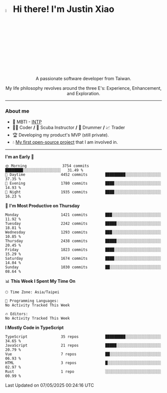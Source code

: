 # <img src="https://media.giphy.com/media/hvRJCLFzcasrR4ia7z/giphy.gif" width="5%">Hi there! I'm Justin Xiao
<p align="center">A passionate software developer from Taiwan.  </p>
<p align="center">My life philosophy revolves around the three E's: Experience, Enhancement, and Exploration.</p>

---
### About me
- 👀 MBTI - [INTP](https://www.16personalities.com/intp-personality)
- 👨‍💻 Coder **/** 🤿 Scuba Instructor **/** 🥁 Drummer **/** 📈 Trader
- 🏆 Developing my product's MVP (still private).
- 💧 [My first open-source project](https://github.com/Game-as-a-Service/Game-Lobby-Web) that I am involved in.

---
<!--START_SECTION:waka-->
**I'm an Early 🐤** 

```text
🌞 Morning                3754 commits        ████████░░░░░░░░░░░░░░░░░   31.49 % 
🌆 Daytime                4452 commits        █████████░░░░░░░░░░░░░░░░   37.35 % 
🌃 Evening                1780 commits        ████░░░░░░░░░░░░░░░░░░░░░   14.93 % 
🌙 Night                  1935 commits        ████░░░░░░░░░░░░░░░░░░░░░   16.23 % 
```
📅 **I'm Most Productive on Thursday** 

```text
Monday                   1421 commits        ███░░░░░░░░░░░░░░░░░░░░░░   11.92 % 
Tuesday                  2242 commits        █████░░░░░░░░░░░░░░░░░░░░   18.81 % 
Wednesday                1293 commits        ███░░░░░░░░░░░░░░░░░░░░░░   10.85 % 
Thursday                 2438 commits        █████░░░░░░░░░░░░░░░░░░░░   20.45 % 
Friday                   1823 commits        ████░░░░░░░░░░░░░░░░░░░░░   15.29 % 
Saturday                 1674 commits        ████░░░░░░░░░░░░░░░░░░░░░   14.04 % 
Sunday                   1030 commits        ██░░░░░░░░░░░░░░░░░░░░░░░   08.64 % 
```


📊 **This Week I Spent My Time On** 

```text
🕑︎ Time Zone: Asia/Taipei

💬 Programming Languages: 
No Activity Tracked This Week

🔥 Editors: 
No Activity Tracked This Week
```

**I Mostly Code in TypeScript** 

```text
TypeScript               35 repos            █████████░░░░░░░░░░░░░░░░   34.65 % 
JavaScript               21 repos            █████░░░░░░░░░░░░░░░░░░░░   20.79 % 
Vue                      7 repos             ██░░░░░░░░░░░░░░░░░░░░░░░   06.93 % 
HTML                     3 repos             █░░░░░░░░░░░░░░░░░░░░░░░░   02.97 % 
Rust                     1 repo              ░░░░░░░░░░░░░░░░░░░░░░░░░   00.99 % 
```




 Last Updated on 07/05/2025 00:24:16 UTC
<!--END_SECTION:waka-->
